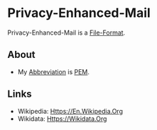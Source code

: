 # Privacy-Enhanced-Mail

Privacy-Enhanced-Mail is a [File-Format](9000193.md).

## About

- My [Abbreviation](210000000.md) is [PEM](30010022.md).

## Links

- Wikipedia: [Https://En.Wikipedia.Org](https://en.wikipedia.org/wiki/Privacy-Enhanced_Mail)
- Wikidata: [Https://Wikidata.Org](https://wikidata.org/wiki/Q1840684)
